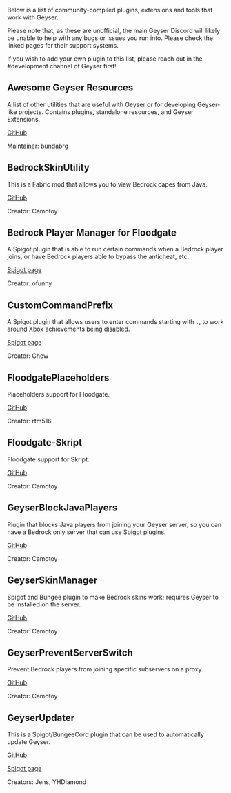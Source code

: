 Below is a list of community-compiled plugins, extensions and tools that work with Geyser. 

Please note that, as these are unofficial, the main Geyser Discord will likely be unable to help with any bugs or issues you run into. Please check the linked pages for their support systems.

If you wish to add your own plugin to this list, please reach out in the #development channel of Geyser first!

## Awesome Geyser Resources
A list of other utilities that are useful with Geyser or for developing Geyser-like projects. Contains plugins, standalone resources, and Geyser Extensions.

[GitHub](https://github.com/bundabrg/awesome-geyser-resources#geyser-extensions)

Maintainer: bundabrg

## BedrockSkinUtility
This is a Fabric mod that allows you to view Bedrock capes from Java.

[GitHub](https://github.com/Camotoy/BedrockSkinUtility)

Creator: Camotoy

## Bedrock Player Manager for Floodgate
A Spigot plugin that is able to run certain commands when a Bedrock player joins, or have Bedrock players able to bypass the anticheat, etc. 

[Spigot page](https://www.spigotmc.org/resources/bedrock-player-managment-for-floodgate-geyser.82278/)

Creator: ofunny

## CustomCommandPrefix
A Spigot plugin that allows users to enter commands starting with `.`, to work around Xbox achievements being disabled.

[Spigot page](https://www.spigotmc.org/resources/customcommandprefix.87224/)

Creator: Chew

## FloodgatePlaceholders
Placeholders support for Floodgate.

[GitHub](https://github.com/rtm516/FloodgatePlaceholders)

Creator: rtm516

## Floodgate-Skript
Floodgate support for Skript.

[GitHub](https://github.com/Camotoy/floodgate-skript)

Creator: Camotoy

## GeyserBlockJavaPlayers
Plugin that blocks Java players from joining your Geyser server, so you can have a Bedrock only server that can use Spigot plugins.

[GitHub](https://github.com/Camotoy/GeyserBlockJavaPlayers)

Creator: Camotoy

## GeyserSkinManager
Spigot and Bungee plugin to make Bedrock skins work; requires Geyser to be installed on the server.

[GitHub](https://github.com/Camotoy/GeyserSkinManager)

Creator: Camotoy

## GeyserPreventServerSwitch
Prevent Bedrock players from joining specific subservers on a proxy

[GitHub](https://github.com/Camotoy/GeyserPreventServerSwitch)

Creator: Camotoy

## GeyserUpdater
This is a Spigot/BungeeCord plugin that can be used to automatically update Geyser.

[GitHub](https://github.com/YHDiamond/GeyserUpdater)

[Spigot page](https://www.spigotmc.org/resources/geyserupdater.88555/)

Creators: Jens, YHDiamond